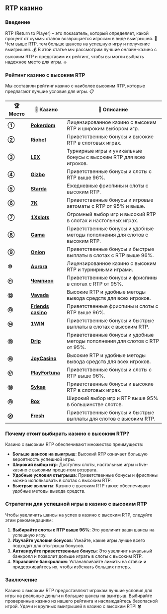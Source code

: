 ## RTP казино

### Введение
RTP (Return to Player) – это показатель, который определяет, какой процент от суммы ставок возвращается игрокам в виде выигрышей. 🎰 Чем выше RTP, тем больше шансов на успешную игру и получение выигрышей. 💰 В этой статье мы рассмотрим лучшие онлайн-казино с высоким RTP и представим их рейтинг, чтобы вы могли выбрать надежное место для игры. 🔝

### Рейтинг казино с высоким RTP
Мы составили рейтинг казино с наиболее высоким RTP, которые предлагают лучшие условия для игры. 📋

| **🏆 Место** | **🎰 Казино** | **💬 Описание** |
|-------------|-------------|----------------|
| **①** | [**Pokerdom**](https://brandplay.link/4k77v2yx) | Лицензированное казино с высоким RTP и широким выбором игр. |
| **②** | [**Riobet**](https://brandplay.link/7xBLTPyj) | Приветственные бонусы и высокие RTP в слотовых играх. |
| **③** | [**LEX**](https://brandplay.link/zW4hdDFV) | Турнирные игры и уникальные бонусы с высоким RTP для всех игроков. |
| **④** | [**Gizbo**](https://brandplay.link/bprXw4YV) | Приветственные бонусы и слоты с RTP выше 96%. |
| **⑤** | [**Starda**](https://brandplay.link/fB7xwRFL) | Ежедневные фриспины и слоты с высоким RTP. |
| **⑥** | [**7K**](https://brandplay.link/BvQyFShp) | Приветственные бонусы и игровые автоматы с RTP от 95% и выше. |
| **⑦** | [**1Xslots**](https://brandplay.link/hSB1khtr) | Огромный выбор игр и высокий RTP в слотах и настольных играх. |
| **⑧** | [**Gama**](https://brandplay.link/j6NMKsDz) | Приветственные бонусы и удобные методы пополнения для слотов с высоким RTP. |
| **⑨** | [**Onion**](https://brandplay.link/zBGRVpQ9) | Приветственные бонусы и быстрые выплаты в слотах с RTP выше 96%. |
| **⑩** | [**Aurora**](https://10trafic-stat2.com/click/668546556bcc6313411604bd/6766/13032/subaccount) | Лицензированное казино с высоким RTP и турнирными играми. |
| **⑪** | [**Чемпион**](https://temon-gter.cfd/go/lRq?p80412p304504pcc44t17455) | Приветственные бонусы и фриспины в слотах с RTP от 95%. |
| **⑫** | [**Vavada**](https://vavadapartner.pro/?promo=ea5c9275-6854-4505-94fc-95ab18221945-linkb2) | Высокие RTP и удобные методы вывода средств для всех игроков. |
| **⑬** | [**Friends casino**](https://gofriends.vc/linkb2) | Приветственные фриспины и слоты с RTP выше 96%. |
| **⑭** | [**1WIN**](https://brandplay.link/smXVpBbG) | Приветственные бонусы и быстрые выплаты в слотах с высоким RTP. |
| **⑮** | [**Drip**](https://drp-ircp01.com/c07e6a3db) | Приветственные бонусы и удобные методы пополнения для слотов с RTP от 95%. |
| **⑯** | [**JoyCasino**](https://rpc30.call2me.pro/?/ru/registration?apkpop=0&partner=p24970p3291217pc98f) | Высокие RTP и удобные методы вывода средств для всех игроков. |
| **⑰** | [**PlayFortuna**](https://fortunapromo.net/alt/playfortuna/registration?0dc4a9362a71feb7e3f165fb8e766f70) | Приветственные бонусы и слоты с RTP выше 96%. |
| **⑱** | [**Sykaa**](https://s-two-way.com/?source=linkb2&pid=30697) | Приветственные бонусы и высокие RTP в слотовых играх. |
| **⑲** | [**Rox**](https://rox-pvwfpjgcxe.com/cb1ee18a5) | Широкий выбор игр и RTP выше 95% в большинстве слотов. |
| **⑳** | [**Fresh**](https://fresh-eumwkxwao.com/c3f7b485d) | Приветственные бонусы и быстрые выплаты для слотов с высоким RTP. |

### Почему стоит выбирать казино с высоким RTP?
Казино с высоким RTP обеспечивают множество преимуществ:

- **Больше шансов на выигрыш**: Высокий RTP означает большую вероятность успешной игры.
- **Широкий выбор игр**: Доступны слоты, настольные игры и live-казино с высоким процентом возврата.
- **Удобные условия отыгрыша**: Приветственные бонусы и фриспины можно использовать в слотах с высоким RTP.
- **Быстрые выплаты**: Казино с высоким RTP также обеспечивают удобные методы вывода средств.

### Стратегии для успешной игры в казино с высоким RTP
Чтобы увеличить шансы на успех в казино с высоким RTP, следуйте этим рекомендациям:

1. **Выбирайте слоты с RTP выше 96%**: Это увеличит ваши шансы на успешную игру.
2. **Изучайте условия бонусов**: Узнайте, какие игры лучше всего подходят для отыгрыша бонусов.
3. **Активируйте приветственные бонусы**: Это увеличит начальный банкролл и позволит дольше играть в слоты с высоким RTP.
4. **Управляйте банкроллом**: Устанавливайте лимиты на ставки и придерживайтесь их, чтобы избежать больших потерь.

### Заключение
Казино с высоким RTP предоставляют игрокам лучшие условия для игры на реальные деньги и большие шансы на выигрыш. Выбирайте проверенные казино из нашего рейтинга и наслаждайтесь безопасной игрой. Удачи и крупных выигрышей в казино с высоким RTP! 🍀
